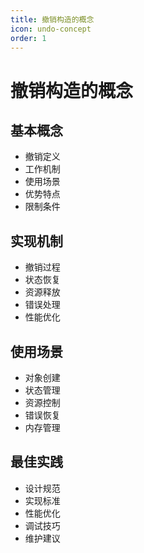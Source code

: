 ```yaml
---
title: 撤销构造的概念
icon: undo-concept
order: 1
---
```


# 撤销构造的概念

## 基本概念
- 撤销定义
- 工作机制
- 使用场景
- 优势特点
- 限制条件

## 实现机制
- 撤销过程
- 状态恢复
- 资源释放
- 错误处理
- 性能优化

## 使用场景
- 对象创建
- 状态管理
- 资源控制
- 错误恢复
- 内存管理

## 最佳实践
- 设计规范
- 实现标准
- 性能优化
- 调试技巧
- 维护建议
